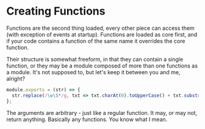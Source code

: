 # Creating Functions

Functions are the second thing loaded, every other piece can access them (with
exception of events at startup). Functions are loaded as core first, and if your
code contains a function of the same name it overrides the core function.

Their structure is somewhat freeform, in that they can contain a single function,
or they may be a module composed of more than one functions as a module. It's
not supposed to, but let's keep it between you and me, alright?

```js
module.exports = (str) => {
  str.replace(/\w\S*/g, txt => txt.charAt(0).toUpperCase() + txt.substr(1).toLowerCase());
};
```

The arguments are arbitrary - just like a regular function. It may, or may not,
return anything. Basically any functions. You know what I mean.
